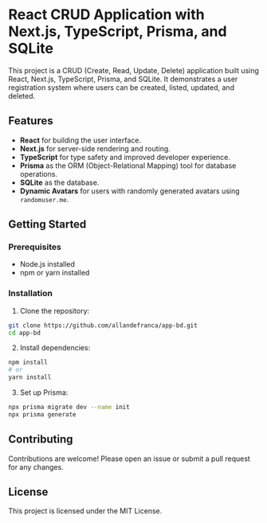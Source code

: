 # React CRUD Application with Next.js, TypeScript, Prisma, and SQLite

This project is a CRUD (Create, Read, Update, Delete) application built using React, Next.js, TypeScript, Prisma, and SQLite. It demonstrates a user registration system where users can be created, listed, updated, and deleted.

## Features

- **React** for building the user interface.
- **Next.js** for server-side rendering and routing.
- **TypeScript** for type safety and improved developer experience.
- **Prisma** as the ORM (Object-Relational Mapping) tool for database operations.
- **SQLite** as the database.
- **Dynamic Avatars** for users with randomly generated avatars using `randomuser.me`.


## Getting Started

### Prerequisites

- Node.js installed
- npm or yarn installed

### Installation

1. Clone the repository:
 ```bash
 git clone https://github.com/allandefranca/app-bd.git
 cd app-bd
 ```

2. Install dependencies:
```bash
npm install
# or
yarn install
```

3. Set up Prisma:
```bash
npx prisma migrate dev --name init
npx prisma generate
```

## Contributing

Contributions are welcome! Please open an issue or submit a pull request for any changes.

## License

This project is licensed under the MIT License.

